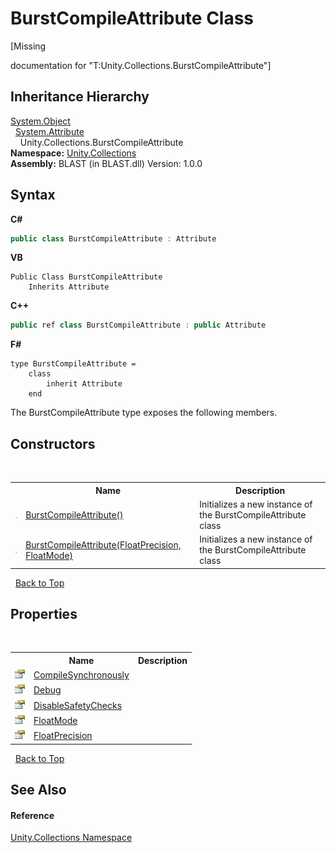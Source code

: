 # BurstCompileAttribute Class
 

\[Missing <summary> documentation for "T:Unity.Collections.BurstCompileAttribute"\]


## Inheritance Hierarchy
<a href="https://docs.microsoft.com/dotnet/api/system.object" target="_blank" rel="noopener noreferrer">System.Object</a><br />&nbsp;&nbsp;<a href="https://docs.microsoft.com/dotnet/api/system.attribute" target="_blank" rel="noopener noreferrer">System.Attribute</a><br />&nbsp;&nbsp;&nbsp;&nbsp;Unity.Collections.BurstCompileAttribute<br />
**Namespace:**&nbsp;<a href="52449a24-d9ed-2309-6c07-183cca6a562f.md">Unity.Collections</a><br />**Assembly:**&nbsp;BLAST (in BLAST.dll) Version: 1.0.0

## Syntax

**C#**<br />
``` C#
public class BurstCompileAttribute : Attribute
```

**VB**<br />
``` VB
Public Class BurstCompileAttribute
	Inherits Attribute
```

**C++**<br />
``` C++
public ref class BurstCompileAttribute : public Attribute
```

**F#**<br />
``` F#
type BurstCompileAttribute =  
    class
        inherit Attribute
    end
```

The BurstCompileAttribute type exposes the following members.


## Constructors
&nbsp;<table><tr><th></th><th>Name</th><th>Description</th></tr><tr><td>![Public method](media/pubmethod.gif "Public method")</td><td><a href="12770c9f-70fd-94dd-742f-084173edd7c1.md">BurstCompileAttribute()</a></td><td>
Initializes a new instance of the BurstCompileAttribute class</td></tr><tr><td>![Public method](media/pubmethod.gif "Public method")</td><td><a href="fafdb99a-89e0-16f0-ce06-ac03c3aad90d.md">BurstCompileAttribute(FloatPrecision, FloatMode)</a></td><td>
Initializes a new instance of the BurstCompileAttribute class</td></tr></table>&nbsp;
<a href="#burstcompileattribute-class">Back to Top</a>

## Properties
&nbsp;<table><tr><th></th><th>Name</th><th>Description</th></tr><tr><td>![Public property](media/pubproperty.gif "Public property")</td><td><a href="66db482f-b45e-1bdd-9a61-503a3667d868.md">CompileSynchronously</a></td><td /></tr><tr><td>![Public property](media/pubproperty.gif "Public property")</td><td><a href="056ffc54-9dd9-4aab-b777-a9e36313576b.md">Debug</a></td><td /></tr><tr><td>![Public property](media/pubproperty.gif "Public property")</td><td><a href="8d9915ec-e270-ef2c-254a-4643c358d2b7.md">DisableSafetyChecks</a></td><td /></tr><tr><td>![Public property](media/pubproperty.gif "Public property")</td><td><a href="7246f5ae-e3ff-da27-8f3a-f06922d9ba23.md">FloatMode</a></td><td /></tr><tr><td>![Public property](media/pubproperty.gif "Public property")</td><td><a href="5f5060f6-d838-d9e6-4133-ec01335b6bd4.md">FloatPrecision</a></td><td /></tr></table>&nbsp;
<a href="#burstcompileattribute-class">Back to Top</a>

## See Also


#### Reference
<a href="52449a24-d9ed-2309-6c07-183cca6a562f.md">Unity.Collections Namespace</a><br />